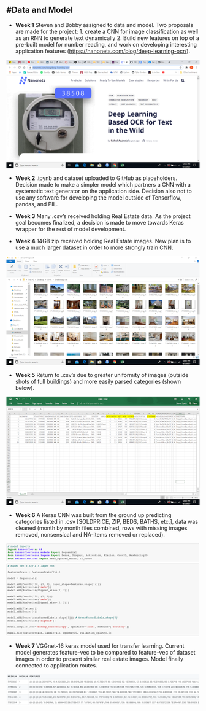 #Data and Model
---

- **Week 1** Steven and Bobby assigned to data and model.  Two proposals are made for the project: 1. create a CNN for image classification as well as an RNN to generate text dynamically 2. Build new features on top of a pre-built model for number reading, and work on developing interesting application features (https://nanonets.com/blog/deep-learning-ocr/).
<img src="https://github.com/TREXKS/Image-to-Text/blob/master/Process%20Book%20Images/Week%201.png" title="Nanonet Tool" >

- **Week 2** .ipynb and dataset uploaded to GitHub as placeholders.  Decision made to make a simpler model which partners a CNN with a systematic text generator on the application side.  Decision also not to use any software for developing the model outside of Tensorflow, pandas, and PIL.</li>
	
- **Week 3** Many .csv’s received holding Real Estate data. As the project goal becomes finalized, a decision is made to move towards Keras wrapper for the rest of model development.</li>

- **Week 4** 14GB zip received holding Real Estate images.  New plan is to use a much larger dataset in order to more strongly train CNN.
<img src="https://github.com/TREXKS/Image-to-Text/blob/master/Process%20Book%20Images/Week%204.png" title="Raw Real Estate Images" >

- **Week 5** Return to .csv’s due to greater uniformity of images (outside shots of full buildings) and more easily parsed categories (shown below).
<img src="https://github.com/TREXKS/Image-to-Text/blob/master/Process%20Book%20Images/Week%205.png" title=".csv Real Estate Data" >

- **Week 6** A Keras CNN was built from the ground up predicting categories listed in .csv [SOLDPRICE, ZIP, BEDS, BATHS, etc.], data was cleaned (month by month files combined, rows with missing images removed, nonsensical and NA-items removed or replaced).
<img src="https://github.com/TREXKS/Image-to-Text/blob/master/Process%20Book%20Images/Week%206.png" title="Keras Google Colab" >

- **Week 7** VGGnet-16 keras model used for transfer learning. Current model generates feature-vec to be compared to feature-vec of dataset images in order to present similar real estate images. Model finally connected to application routes.
<img src="https://github.com/TREXKS/Image-to-Text/blob/master/Process%20Book%20Images/Week%207.png" title="Model Results" >
